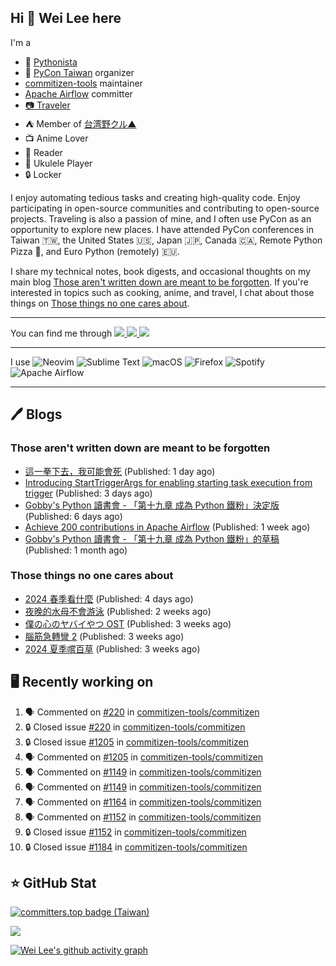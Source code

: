 ## Hi 👋 Wei Lee here

I'm a

* 🐍 [Pythonista](https://pycon-note.wei-lee.me/)
* 🐍 [PyCon Taiwan](https://tw.pycon.org/) organizer
* [commitizen-tools](https://github.com/commitizen-tools) maintainer
* [Apache Airflow](https://github.com/apache/airflow/) committer
* [📷 Traveler](https://travlog.wei-lee.me/)
* ⛺ Member of [台湾野クル▲](https://twitter.com/Taiwannokuru)
* 📺 Anime Lover
* 📖 Reader
* 🎵 Ukulele Player
* 🔒 Locker

I enjoy automating tedious tasks and creating high-quality code. Enjoy participating in open-source communities and contributing to open-source projects. Traveling is also a passion of mine, and I often use PyCon as an opportunity to explore new places. I have attended PyCon conferences in Taiwan 🇹🇼, the United States 🇺🇸, Japan 🇯🇵, Canada 🇨🇦, Remote Python Pizza 🍕, and Euro Python (remotely) 🇪🇺.

I share my technical notes, book digests, and occasional thoughts on my main blog [Those aren't written down are meant to be forgotten](https://blog.wei-lee.me/). If you're interested in topics such as cooking, anime, and travel, I chat about those things on [Those things no one cares about](https://travlog.wei-lee.me/).


---

<p align="left">
You can find me through
  <a href="https://in.linkedin.com/in/clleew" target="blank">
    <img src="https://img.shields.io/badge/LinkedIn-0077B5?style=for-the-badge&logo=linkedin&logoColor=white" />
  </a>
  <a href="https://twitter.com/clleew" target="blank">
    <img src="https://img.shields.io/badge/Twitter-1DA1F2?style=for-the-badge&logo=twitter&logoColor=white" />
  </a>
  <a href="https://github.com/Lee-W/" target="blank">
    <img src="https://img.shields.io/badge/GitHub-100000?style=for-the-badge&logo=github&logoColor=white" />
  </a>
</p>

---

I use ![Neovim](https://img.shields.io/badge/NeoVim-%2357A143.svg?&style=for-the-badge&logo=neovim&logoColor=white) ![Sublime Text](https://img.shields.io/badge/sublime_text-%23575757.svg?style=for-the-badge&logo=sublime-text&logoColor=important) ![macOS](https://img.shields.io/badge/mac%20os-000000?style=for-the-badge&logo=macos&logoColor=F0F0F0) ![Firefox](https://img.shields.io/badge/Firefox-FF7139?style=for-the-badge&logo=Firefox-Browser&logoColor=white) ![Spotify](https://img.shields.io/badge/Spotify-1ED760?style=for-the-badge&logo=spotify&logoColor=white) ![Apache Airflow](https://img.shields.io/badge/Apache%20Airflow-017CEE?style=for-the-badge&logo=Apache%20Airflow&logoColor=white)

---


## 🖊️ Blogs

### Those aren't written down are meant to be forgotten

* [這一拳下去，我可能會死](https://blog.wei-lee.me/posts/gossiping/2024/08/boxing) (Published: 1 day ago)
* [Introducing StartTriggerArgs for enabling starting task execution from trigger](https://blog.wei-lee.me/posts/tech/2024/08/introducing-start-trigger-args-for-enabling-starting-task-execution-from-trigger) (Published: 3 days ago)
* [Gobby&#39;s Python 讀書會 - 「第十九章 成為 Python 鐵粉」決定版](https://blog.wei-lee.me/posts/tech/2024/08/Introducing-Python-ch19-final) (Published: 6 days ago)
* [Achieve 200 contributions in Apache Airflow](https://blog.wei-lee.me/posts/tech/2024/07/achieve-200-contributions-in-apache-airflow) (Published: 1 week ago)
* [Gobby&#39;s Python 讀書會 - 「第十九章 成為 Python 鐵粉」的草稿](https://blog.wei-lee.me/posts/tech/2024/07/Introducing-Python-ch19-draft) (Published: 1 month ago)

### Those things no one cares about
 
 * [2024 春季看什麼](https://travlog.wei-lee.me/posts/review/2024/08/what-i-watched-in-2024-sprint) (Published: 4 days ago)
 * [夜晚的水母不會游泳](https://travlog.wei-lee.me/posts/review/2024/07/yurukura) (Published: 2 weeks ago)
 * [僕の心のヤバイやつ OST](https://travlog.wei-lee.me/posts/review/2024/07/bokuyaba-ost) (Published: 3 weeks ago)
 * [腦筋急轉彎 2](https://travlog.wei-lee.me/posts/review/2024/07/inside-out-2) (Published: 3 weeks ago)
 * [2024 夏季嚐百草](https://travlog.wei-lee.me/posts/review/2024/07/what-i-will-watch-in-2024-summer) (Published: 3 weeks ago)

## 🖥️ Recently working on

1. 🗣 Commented on [#220](https://github.com/commitizen-tools/commitizen/issues/220#issuecomment-2282786296) in [commitizen-tools/commitizen](https://github.com/commitizen-tools/commitizen)
2. 🔒 Closed issue [#220](https://github.com/commitizen-tools/commitizen/issues/220) in [commitizen-tools/commitizen](https://github.com/commitizen-tools/commitizen)
3. 🔒 Closed issue [#1205](https://github.com/commitizen-tools/commitizen/issues/1205) in [commitizen-tools/commitizen](https://github.com/commitizen-tools/commitizen)
4. 🗣 Commented on [#1205](https://github.com/commitizen-tools/commitizen/issues/1205#issuecomment-2282785224) in [commitizen-tools/commitizen](https://github.com/commitizen-tools/commitizen)
5. 🗣 Commented on [#1149](https://github.com/commitizen-tools/commitizen/issues/1149#issuecomment-2282784171) in [commitizen-tools/commitizen](https://github.com/commitizen-tools/commitizen)
6. 🗣 Commented on [#1149](https://github.com/commitizen-tools/commitizen/issues/1149#issuecomment-2282783912) in [commitizen-tools/commitizen](https://github.com/commitizen-tools/commitizen)
7. 🗣 Commented on [#1164](https://github.com/commitizen-tools/commitizen/issues/1164#issuecomment-2282782096) in [commitizen-tools/commitizen](https://github.com/commitizen-tools/commitizen)
8. 🗣 Commented on [#1152](https://github.com/commitizen-tools/commitizen/issues/1152#issuecomment-2282781372) in [commitizen-tools/commitizen](https://github.com/commitizen-tools/commitizen)
9. 🔒 Closed issue [#1152](https://github.com/commitizen-tools/commitizen/issues/1152) in [commitizen-tools/commitizen](https://github.com/commitizen-tools/commitizen)
10. 🔒 Closed issue [#1184](https://github.com/commitizen-tools/commitizen/issues/1184) in [commitizen-tools/commitizen](https://github.com/commitizen-tools/commitizen)


## ⭐ GitHub Stat

[![committers.top badge (Taiwan)](https://user-badge.committers.top/taiwan_public/Lee-W.svg)](https://user-badge.committers.top/taiwan_public/Lee-W)

[![](https://github-readme-stats.vercel.app/api?username=Lee-W&show_icons=true&hide_title=true&cache_seconds=86400)](https://github.com/anuraghazra/github-readme-stats)

[![Wei Lee's github activity graph](https://github-readme-activity-graph.vercel.app/graph?username=Lee-W&theme=dracula)](https://github.com/ashutosh00710/github-readme-activity-graph)
